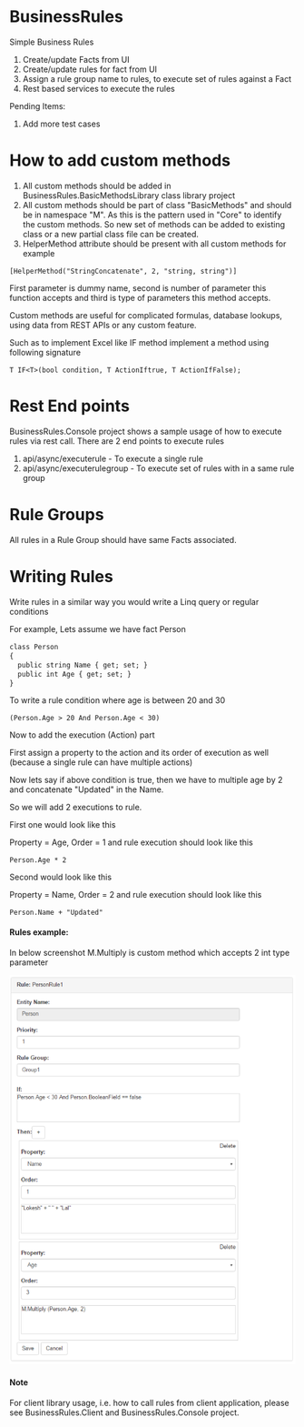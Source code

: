 # BusinessRules
Simple Business Rules

1. Create/update Facts from UI
2. Create/update rules for fact from UI
3. Assign a rule group name to rules, to execute set of rules against a Fact
4. Rest based services to execute the rules

Pending Items:

1. Add more test cases

# How to add custom methods

1. All custom methods should be added in BusinessRules.BasicMethodsLibrary class library project
2. All custom methods should be part of class "BasicMethods" and should be in namespace "M". As this is the pattern used in "Core" to identify the custom methods. So new set of methods can be added to existing class or a new partial class file can be created.
3. HelperMethod attribute should be present with all custom methods for example
```
[HelperMethod("StringConcatenate", 2, "string, string")]
```
First parameter is dummy name, second is number of parameter this function accepts and third is type of parameters this method accepts.

Custom methods are useful for complicated formulas, database lookups, using data from REST APIs or any custom feature.

Such as to implement Excel like IF method implement a method using following signature
```
T IF<T>(bool condition, T ActionIftrue, T ActionIfFalse);
```

# Rest End points
BusinessRules.Console project shows a sample usage of how to execute rules via rest call.
There are 2 end points to execute rules

1. api/async/executerule - To execute a single rule
2. api/async/executerulegroup - To execute set of rules with in a same rule group

# Rule Groups
All rules in a Rule Group should have same Facts associated.

# Writing Rules

Write rules in a similar way you would write a Linq query or regular conditions

For example, Lets assume we have fact Person
```
class Person
{
  public string Name { get; set; }
  public int Age { get; set; }
}
```

To write a rule condition where age is between 20 and 30
```
(Person.Age > 20 And Person.Age < 30)
```

Now to add the execution (Action) part

First assign a property to the action and its order of execution as well (because a single rule can have multiple actions)

Now lets say if above condition is true, then we have to multiple age by 2 and concatenate "Updated" in the Name.

So we will add 2 executions to rule.

First one would look like this

Property = Age, Order = 1 and rule execution should look like this
```
Person.Age * 2
```

Second would look like this

Property = Name, Order = 2 and rule execution should look like this
```
Person.Name + "Updated"
```

#### Rules example:

In below screenshot M.Multiply is custom method which accepts 2 int type parameter

![Alt text](https://raw.githubusercontent.com/lokeshlal/BusinessRules/master/rules_demo.png "rules")


#### Note

For client library usage, i.e. how to call rules from client application, please see BusinessRules.Client and BusinessRules.Console project.
